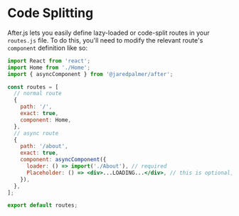# Code Splitting

After.js lets you easily define lazy-loaded or code-split routes in your `routes.js` file. To do this, you'll need to modify the relevant route's `component` definition like so:

```jsx
import React from 'react';
import Home from './Home';
import { asyncComponent } from '@jaredpalmer/after';

const routes = [
  // normal route
  {
    path: '/',
    exact: true,
    component: Home,
  },
  // async route
  {
    path: '/about',
    exact: true,
    component: asyncComponent({
      loader: () => import('./About'), // required
      Placeholder: () => <div>...LOADING...</div>, // this is optional, just returns null by default
    }),
  },
];

export default routes;
```

